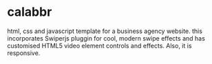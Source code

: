 # calabbr

html, css and javascript template for a business agency website. 
this incorporates Swiperjs pluggin for cool, modern swipe effects and has customised HTML5 video element controls and effects. 
Also, it is responsive.